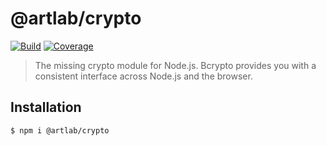# @artlab/crypto

[![Build](https://gitr.net/artlab/crypto/badges/master/pipeline.svg)](https://gitr.net/artlab/crypto)
[![Coverage](https://gitr.net/artlab/crypto/badges/master/coverage.svg)](https://gitr.net/artlab/crypto)

> The missing crypto module for Node.js. Bcrypto provides you with a consistent
> interface across Node.js and the browser.

## Installation

```bash
$ npm i @artlab/crypto
```
